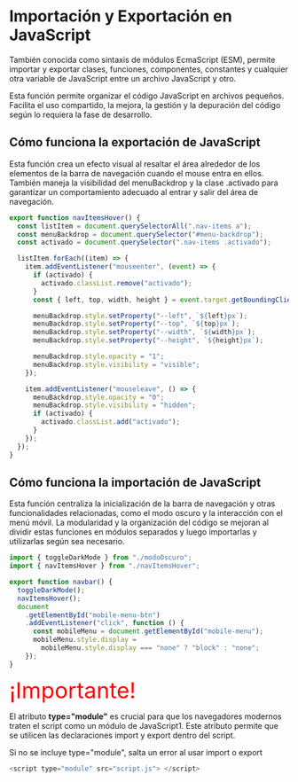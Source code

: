 # Importación y Exportación en JavaScript

También conocida como sintaxis de módulos EcmaScript (ESM), permite importar y exportar clases, funciones, componentes, constantes y cualquier otra variable de JavaScript entre un archivo JavaScript y otro.

Esta función permite organizar el código JavaScript en archivos pequeños. Facilita el uso compartido, la mejora, la gestión y la depuración del código según lo requiera la fase de desarrollo.

## Cómo funciona la exportación de JavaScript

Esta función crea un efecto visual al resaltar el área alrededor de los elementos de la barra de navegación cuando el mouse entra en ellos. También maneja la visibilidad del menuBackdrop y la clase .activado para garantizar un comportamiento adecuado al entrar y salir del área de navegación.

```javascript
export function navItemsHover() {
  const listItem = document.querySelectorAll(".nav-items a");
  const menuBackdrop = document.querySelector("#menu-backdrop");
  const activado = document.querySelector(".nav-items .activado");

  listItem.forEach((item) => {
    item.addEventListener("mouseenter", (event) => {
      if (activado) {
        activado.classList.remove("activado");
      }
      const { left, top, width, height } = event.target.getBoundingClientRect();

      menuBackdrop.style.setProperty("--left", `${left}px`);
      menuBackdrop.style.setProperty("--top", `${top}px`);
      menuBackdrop.style.setProperty("--width", `${width}px`);
      menuBackdrop.style.setProperty("--height", `${height}px`);

      menuBackdrop.style.opacity = "1";
      menuBackdrop.style.visibility = "visible";
    });

    item.addEventListener("mouseleave", () => {
      menuBackdrop.style.opacity = "0";
      menuBackdrop.style.visibility = "hidden";
      if (activado) {
        activado.classList.add("activado");
      }
    });
  });
}
```

## Cómo funciona la importación de JavaScript

Esta función centraliza la inicialización de la barra de navegación y otras funcionalidades relacionadas, como el modo oscuro y la interacción con el menú móvil. La modularidad y la organización del código se mejoran al dividir estas funciones en módulos separados y luego importarlas y utilizarlas según sea necesario.

```javascript
import { toggleDarkMode } from "./modoOscuro";
import { navItemsHover } from "./navItemsHover";

export function navbar() {
  toggleDarkMode();
  navItemsHover();
  document
    .getElementById("mobile-menu-btn")
    .addEventListener("click", function () {
      const mobileMenu = document.getElementById("mobile-menu");
      mobileMenu.style.display =
        mobileMenu.style.display === "none" ? "block" : "none";
    });
}
```

<span style="color:red; font-size:40px">¡Importante!</span>

El atributo **type="module"** es crucial para que los navegadores modernos traten el script como un módulo de JavaScript1. Este atributo permite que se utilicen las declaraciones import y export dentro del script.


Si no se incluye type="module", salta un error al usar import o export
```javascript
<script type="module" src="script.js"> </script>
```